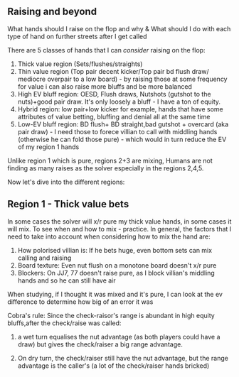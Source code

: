 ## Raising and beyond

What hands should I raise on the flop and why & What should I do with each type of hand on further streets after I get called

There are 5 classes of hands that I can *consider* raising on the flop:
1. Thick value region (Sets/flushes/straights)
2. Thin value region (Top pair decent kicker/Top pair bd flush draw/ mediocre overpair to a low board) - by raising those at some frequency for value i can also raise more bluffs and be more balanced
3. High EV bluff region: OESD, Flush draws, Nutshots (gutshot to the nuts)+good pair draw. It's only loosely a bluff - I have a ton of equity.
4. Hybrid region: low pair+low kicker for example, hands that have some attributes of value betting, bluffing and denial all at the same time 
5. Low-EV bluff region: BD flush+ BD straight,bad gutshot + overcard (aka pair draw) - I need those to forece villian to call with middling hands (otherwise he can fold those pure) - which would in turn reduce the EV of my region 1 hands


Unlike region 1 which is pure, regions  2+3 are mixing,
Humans are not finding as many raises as the solver especially in the regions 2,4,5.

Now let's dive into the different regions:

## Region 1 - Thick value bets

In some cases the solver will x/r pure my thick value hands, in some cases it will mix. To see when and how to mix - practice. In general, the factors that I need to take into account when considering how to mix the hand are:
1. How polorised villian is: If he bets huge, even bottom sets can mix calling and raising
2. Board texture: Even nut flush on a monotone board doesn't x/r pure
3. Blockers: On JJ7, 77 doesn't raise pure, as I block villian's middling hands and so he can still have air

When studying, if I thought it was mixed and it's pure, I can look at the ev difference to determine how big of an error it was


Cobra's rule: Since the check-raisor's range is abundant in high equity bluffs,after the check/raise was called:

1. a wet turn equalises the nut advantage (as both players could have a draw) but gives the check/raiser a big range advantage.

2. On dry turn, the check/raiser still have the nut advantage, but the range advantage is  the caller's (a lot of the check/raiser hands bricked)